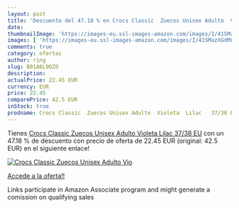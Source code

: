 ```yaml
---
layout: post
title: 'Descuento del 47.18 % en Crocs Classic  Zuecos Unisex Adulto  Vio'
date: 
thumbnailImage: 'https://images-eu.ssl-images-amazon.com/images/I/41SMazXGdML._SL200_.jpg'
images: [ 'https://images-eu.ssl-images-amazon.com/images/I/41SMazXGdML._SL200_.jpg' ]
comments: true
category: ofertas
author: ring
slug: B01A6L9OZO
description:
actualPrice: 22.45 EUR
currency: EUR
price: 22.45
comparePrice: 42.5 EUR
inStock: true
prodname: Crocs Classic  Zuecos Unisex Adulto  Violeta  Lilac   37/38 EU
---
```


Tienes [Crocs Classic  Zuecos Unisex Adulto  Violeta  Lilac   37/38 EU](https://www.amazon.es/dp/B01A6L9OZO/?tag=tolees-21) con un 47.18 % de descuento con precio de oferta de 22.45 EUR (original: 42.5 EUR) en el siguiente enlace!

[![Crocs Classic  Zuecos Unisex Adulto  Vio](https://images-eu.ssl-images-amazon.com/images/I/41SMazXGdML._SL200_.jpg)](https://www.amazon.es/dp/B01A6L9OZO/?tag=tolees-21)

[Accede a la oferta!!](https://www.amazon.es/dp/B01A6L9OZO/?tag=tolees-21)

Links participate in Amazon Associate program and might generate a comission on qualifying sales


